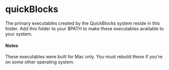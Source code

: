 # quickBlocks

The primary executables created by the QuickBlocks system reside in this folder. Add this folder to your $PATH to make these executables available to your system.

#### Notes

These executables were built for Mac only. You must rebuild these if you're on some other operating system.
